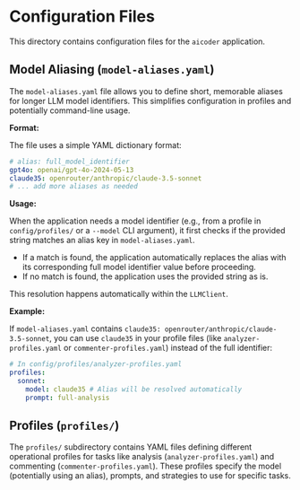 # Configuration Files

This directory contains configuration files for the `aicoder` application.

## Model Aliasing (`model-aliases.yaml`)

The `model-aliases.yaml` file allows you to define short, memorable aliases for longer LLM model identifiers. This simplifies configuration in profiles and potentially command-line usage.

**Format:**

The file uses a simple YAML dictionary format:

```yaml
# alias: full_model_identifier
gpt4o: openai/gpt-4o-2024-05-13
claude35: openrouter/anthropic/claude-3.5-sonnet
# ... add more aliases as needed
```

**Usage:**

When the application needs a model identifier (e.g., from a profile in `config/profiles/` or a `--model` CLI argument), it first checks if the provided string matches an alias key in `model-aliases.yaml`.

*   If a match is found, the application automatically replaces the alias with its corresponding full model identifier value before proceeding.
*   If no match is found, the application uses the provided string as is.

This resolution happens automatically within the `LLMClient`.

**Example:**

If `model-aliases.yaml` contains `claude35: openrouter/anthropic/claude-3.5-sonnet`, you can use `claude35` in your profile files (like `analyzer-profiles.yaml` or `commenter-profiles.yaml`) instead of the full identifier:

```yaml
# In config/profiles/analyzer-profiles.yaml
profiles:
  sonnet:
    model: claude35 # Alias will be resolved automatically
    prompt: full-analysis
```

## Profiles (`profiles/`)

The `profiles/` subdirectory contains YAML files defining different operational profiles for tasks like analysis (`analyzer-profiles.yaml`) and commenting (`commenter-profiles.yaml`). These profiles specify the model (potentially using an alias), prompts, and strategies to use for specific tasks.